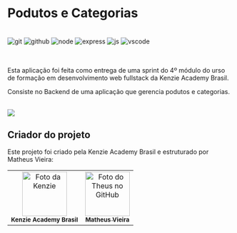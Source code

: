 # Podutos e Categorias

<div style="display: inline_block"><br/>
    <img align="center" alt="git" src="https://img.shields.io/badge/GIT-E44C30?style=for-the-badge&logo=git&logoColor=white"/>
    <img align="center" alt="github" src="https://img.shields.io/badge/GitHub-100000?style=for-the-badge&logo=github&logoColor=white"/>
    <img align="center" alt="node" src="https://img.shields.io/badge/Node.js-43853D?style=for-the-badge&logo=node.js&logoColor=white"/>
    <img align="center" alt="express" src="https://img.shields.io/badge/Express.js-404D59?style=for-the-badge"/>
    <img align="center" alt="js" src="https://img.shields.io/badge/JavaScript-323330?style=for-the-badge&logo=javascript&logoColor=F7DF1E"/>
    <!-- <img align="center" alt="jwt" src="https://img.shields.io/badge/json%20web%20tokens-323330?style=for-the-badge&logo=json-web-tokens&logoColor=pink"/> -->
    <img align="center" alt="vscode" src="https://img.shields.io/badge/Visual_Studio_Code-0078D4?style=for-the-badge&logo=visual%20studio%20code&logoColor=white"/>
</div>
<br/>
<br/>


Esta aplicação foi feita como entrega de uma sprint do 4º módulo do urso de formação em desenvolvimento web fullstack da Kenzie Academy Brasil.

Consiste no Backend de uma aplicação que gerencia podutos e categorias.

<br/>

<img src="https://conteudo-kenzie-fullstack.vercel.app/modulo_4/sprint_4/5_entrega/img/diagrama.png"/>

<br/> 

## Criador do projeto

Este projeto foi criado pela Kenzie Academy Brasil e estruturado por Matheus Vieira:

<table>
  <tr>
    <td align="center">
        <img src="https://veja.abril.com.br/wp-content/uploads/2019/12/1.jpg" width="100px;" alt="Foto da Kenzie"/><br>
        <sub>
          <b>Kenzie Academy Brasil</b>
        </sub>
    </td>
    <td align="center">
        <a href="https://www.linkedin.com/in/th-matheus/" target="_blank">
          <img src="https://avatars.githubusercontent.com/u/109465340?v=4" width="100px;" alt="Foto do Theus no GitHub"/><br>
          <sub>
            <b>Matheus Vieira</b>
          </sub>
        </a>
    </td>
    
  </tr>
</table>

